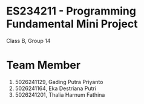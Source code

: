 # ES234211 - Programming Fundamental Mini Project
Class B, Group 14

# Team Member
1. 5026241129, Gading Putra Priyanto
2. 5026241164, Eka Destriana Putri
3. 5026241201, Thalia Harnum Fathina
   
